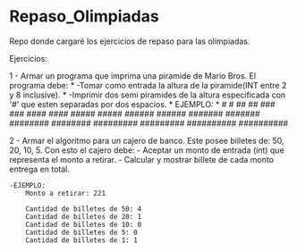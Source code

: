 # Repaso_Olimpiadas
Repo donde cargaré los ejercicios de repaso para las olimpiadas.

Ejercicios:

1 - Armar un programa que imprima una piramide de Mario Bros. El programa debe:
    *  -Tomar como entrada la altura de la piramide(INT entre 2 y 8 inclusive).
    *  -Imprimir dos semi piramides de la altura especificada con '#' que esten separadas por dos espacios.
    *   EJEMPLO:
    *       # #
           ## ##
          ### ###
         #### ####
        ##### #####
       ###### ######
      ####### #######
     ######## ########
    ######### #########
   ########## ##########

2 - Armar el algoritmo para un cajero de banco. Este posee billetes de: 50, 20, 10, 5. Con esto el cajero debe:
    - Aceptar un monto de entrada (int) que representa el monto a retirar.
    - Calcular y mostrar billete de cada monto entrega en total.

    -EJEMPLO: 
        Monto a retirar: 221

        Cantidad de billetes de 50: 4
        Cantidad de billetes de 20: 1
        Cantidad de billetes de 10: 0
        Cantidad de billetes de 5: 0
        Cantidad de billetes de 1: 1